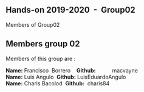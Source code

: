 ## Hands-on 2019-2020  -  Group02

Members of Group02

## [](https://github.com/FacultadInformatica-LinkedData/Curso2019-2020-OpenDataKnowledgeGraphs/blob/master/HandsOn/Group02/README.md#Members-Group01)Members group 02

Members of this group are :

**Name:** Francisco  Borrero    **Github:**           macvayne  
**Name:** Luis Angulo  **Github:** LuisEduardoAngulo    
**Name:** Charis  Bacolod     **Github:**  charis84



